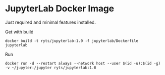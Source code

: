 # JupyterLab Docker Image

Just required and minimal features installed.

Get with build

```shell
docker build -t ryts/jupyterlab:1.0 -f jupyterlab/Dockerfile jupyterlab
```

Run

```shell
docker run -d --restart always --network host --user $(id -u):$(id -g) -v ~/jupyter:/jupyter ryts/jupyterlab:1.0
```
